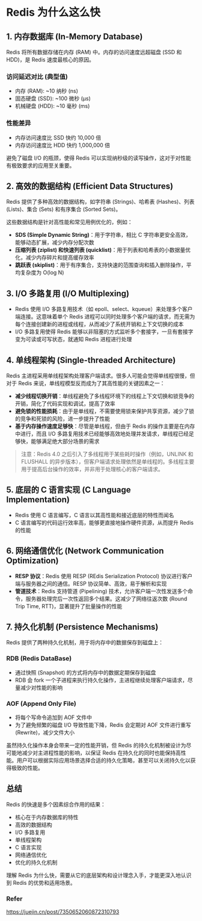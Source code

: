 # Redis 为什么这么快

## 1. 内存数据库 (In-Memory Database)

Redis 将所有数据存储在内存 (RAM) 中。内存的访问速度远超磁盘 (SSD 和 HDD)，是 Redis 速度最核心的原因。

### 访问延迟对比 (典型值)
- 内存 (RAM): ~10 纳秒 (ns)
- 固态硬盘 (SSD): ~100 微秒 (µs)
- 机械硬盘 (HDD): ~10 毫秒 (ms)

### 性能差异
- 内存访问速度比 SSD 快约 10,000 倍
- 内存访问速度比 HDD 快约 1,000,000 倍

避免了磁盘 I/O 的瓶颈，使得 Redis 可以实现纳秒级的读写操作，这对于对性能有极致要求的应用至关重要。

## 2. 高效的数据结构 (Efficient Data Structures)

Redis 提供了多种高效的数据结构，如字符串 (Strings)、哈希表 (Hashes)、列表 (Lists)、集合 (Sets) 和有序集合 (Sorted Sets)。

这些数据结构是针对高性能和常见用例优化的，例如：

- **SDS (Simple Dynamic String)**：用于字符串，相比 C 字符串更安全高效，能够动态扩展，减少内存分配次数
- **压缩列表 (ziplist) 和快速列表 (quicklist)**：用于列表和哈希表的小数据量优化，减少内存碎片和提高缓存效率
- **跳跃表 (skiplist)**：用于有序集合，支持快速的范围查询和插入删除操作，平均复杂度为 O(log N)

## 3. I/O 多路复用 (I/O Multiplexing)

- Redis 使用 I/O 多路复用技术（如 epoll、select、kqueue）来处理多个客户端连接。这意味着单个 Redis 进程可以同时处理多个客户端的请求，而无需为每个连接创建新的进程或线程，从而减少了系统开销和上下文切换的成本
- I/O 多路复用使得 Redis 能够以非阻塞的方式监听多个套接字，一旦有套接字变为可读或可写状态，就通知 Redis 进程进行处理

## 4. 单线程架构 (Single-threaded Architecture)

Redis 主进程采用单线程架构处理客户端请求。很多人可能会觉得单线程很慢，但对于 Redis 来说，单线程模型反而成为了其高性能的关键因素之一：

- **减少线程切换开销**：单线程避免了多线程环境下的线程上下文切换和锁竞争的开销，简化了代码实现和调试，提高了效率
- **避免锁的性能损耗**：由于是单线程，不需要使用锁来保护共享资源，减少了锁的竞争和死锁的风险，进一步提升了性能
- **基于内存操作速度足够快**：尽管是单线程，但由于 Redis 的操作主要是在内存中进行，而且 I/O 多路复用技术已经能够高效地处理并发请求，单线程已经足够快，能够满足绝大部分场景的需求

> 注意：Redis 4.0 之后引入了多线程用于某些耗时操作（例如，UNLINK 和 FLUSHALL 的异步版本），但客户端请求处理依然是单线程的。多线程主要用于提高后台操作的效率，并非用于处理核心的客户端请求。

## 5. 底层的 C 语言实现 (C Language Implementation)

- Redis 使用 C 语言编写，C 语言以其高性能和接近底层的特性而闻名
- C 语言编写的代码运行效率高，能够更直接地操作硬件资源，从而提升 Redis 的性能

## 6. 网络通信优化 (Network Communication Optimization)

- **RESP 协议**：Redis 使用 RESP (REdis Serialization Protocol) 协议进行客户端与服务器之间的通信。RESP 协议简单、高效，易于解析和实现
- **管道技术**：Redis 支持管道 (Pipelining) 技术，允许客户端一次性发送多个命令，服务器处理完后一次性返回多个结果。这减少了网络往返次数 (Round Trip Time, RTT)，显著提升了批量操作的性能

## 7. 持久化机制 (Persistence Mechanisms)

Redis 提供了两种持久化机制，用于将内存中的数据保存到磁盘上：

### RDB (Redis DataBase)
- 通过快照 (Snapshot) 的方式将内存中的数据定期保存到磁盘
- RDB 会 fork 一个子进程来执行持久化操作，主进程继续处理客户端请求，尽量减少对性能的影响

### AOF (Append Only File)
- 将每个写命令追加到 AOF 文件中
- 为了避免频繁的磁盘 I/O 导致性能下降，Redis 会定期对 AOF 文件进行重写 (Rewrite)，减少文件大小

虽然持久化操作本身会带来一定的性能开销，但 Redis 的持久化机制被设计为尽可能地减少对主进程性能的影响，以保证 Redis 在持久化的同时也能保持高性能。用户可以根据实际应用场景选择合适的持久化策略，甚至可以关闭持久化以获得极致的性能。

## 总结

Redis 的快速是多个因素综合作用的结果：
- 核心在于内存数据库的特性
- 高效的数据结构
- I/O 多路复用
- 单线程架构
- C 语言实现
- 网络通信优化
- 优化的持久化机制

理解 Redis 为什么快，需要从它的底层架构和设计理念入手，才能更深入地认识到 Redis 的优势和适用场景。

### Refer
https://juejin.cn/post/7350652060872310793
